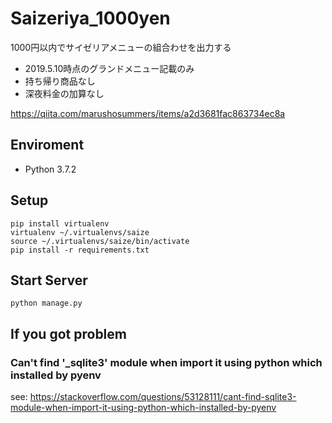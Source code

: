 # Saizeriya_1000yen
1000円以内でサイゼリアメニューの組合わせを出力する

* 2019.5.10時点のグランドメニュー記載のみ
* 持ち帰り商品なし
* 深夜料金の加算なし

https://qiita.com/marushosummers/items/a2d3681fac863734ec8a

## Enviroment
- Python 3.7.2

## Setup
```
pip install virtualenv
virtualenv ~/.virtualenvs/saize
source ~/.virtualenvs/saize/bin/activate
pip install -r requirements.txt
```

## Start Server
```
python manage.py
```

## If you got problem
### Can't find '_sqlite3' module when import it using python which installed by pyenv
see: https://stackoverflow.com/questions/53128111/cant-find-sqlite3-module-when-import-it-using-python-which-installed-by-pyenv
